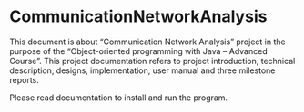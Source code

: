 # CommunicationNetworkAnalysis

This document is about “Communication Network Analysis” project in the purpose of the “Object-oriented programming with Java – Advanced Course”. 
This project documentation refers to project introduction, technical description, designs, implementation, user manual and three milestone reports.

Please read documentation to install and run the program.
